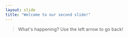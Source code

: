 ```yaml
---
layout: slide
title: "Welcome to our second slide!"
---
```

> What's happening? 
Use the left arrow to go back!
